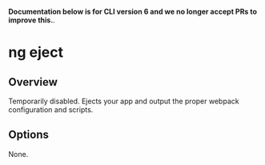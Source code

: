 <!-- Links in /docs/documentation should NOT have \`.md\` at the end, because they end up in our wiki at release. -->
**Documentation below is for CLI version 6 and we no longer accept PRs to improve this.**.

# ng eject

## Overview
Temporarily disabled. Ejects your app and output the proper webpack configuration and scripts.

## Options
None.
